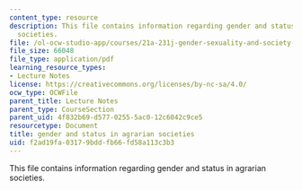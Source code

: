 ```yaml
---
content_type: resource
description: This file contains information regarding gender and status in agrarian
  societies.
file: /ol-ocw-studio-app/courses/21a-231j-gender-sexuality-and-society-spring-2006/f2ad19fa03179bddfb66fd58a113c3b3_MIT21A_213JS06_gndr_agra.pdf
file_size: 66048
file_type: application/pdf
learning_resource_types:
- Lecture Notes
license: https://creativecommons.org/licenses/by-nc-sa/4.0/
ocw_type: OCWFile
parent_title: Lecture Notes
parent_type: CourseSection
parent_uid: 4f832b69-d577-0255-5ac0-12c6042c9ce5
resourcetype: Document
title: gender and status in agrarian societies
uid: f2ad19fa-0317-9bdd-fb66-fd58a113c3b3
---
```

This file contains information regarding gender and status in agrarian societies.